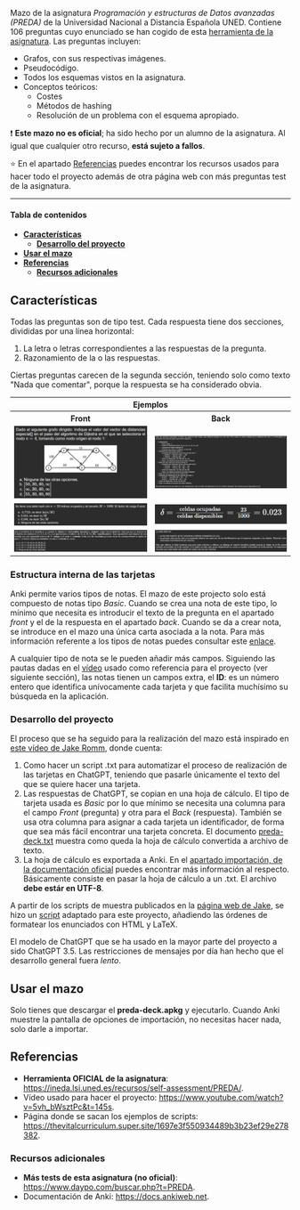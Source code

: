 
Mazo de la asignatura _Programación y estructuras de Datos avanzadas (PREDA)_ de la Universidad Nacional a Distancia Española UNED. Contiene 106 preguntas cuyo enunciado se han cogido de esta [herramienta de la asignatura](https://ineda.lsi.uned.es/recursos/self-assessment/PREDA/). Las preguntas incluyen:

- Grafos, con sus respectivas imágenes.
- Pseudocódigo.
- Todos los esquemas vistos en la asignatura.
- Conceptos teóricos:
  - Costes
  - Métodos de hashing
  - Resolución de un problema con el esquema apropiado.

:exclamation: **Este mazo no es oficial**; ha sido hecho por un alumno de la asignatura. Al igual que cualquier otro recurso, **está sujeto a fallos**.

:star: En el apartado [Referencias](#referencias) puedes encontrar los recursos usados para hacer todo el proyecto además de otra página web con más preguntas test de la asignatura.

---

#### Tabla de contenidos

- [**Características**](#características)
  - [**Desarrollo del proyecto**](#desarrollo-del-proyecto)
- [**Usar el mazo**](#usar-el-mazo)
- [**Referencias**](#referencias)
  - [**Recursos adicionales**](#recursos-adicionales)

## Características

Todas las preguntas son de tipo test. Cada respuesta tiene dos secciones, divididas por una línea horizontal:

1. La letra o letras correspondientes a las respuestas de la pregunta. 
2. Razonamiento de la o las respuestas. 

Ciertas preguntas carecen de la segunda sección, teniendo solo como texto "Nada que comentar", porque la respuesta se ha considerado obvia. 

<table>
  <tr><th scope="col" colspan="2">Ejemplos</th></tr>
  <tr><th scope="col">Front</th><th scope="col">Back</th></tr>
  <tr>
    <td><img src="docs/front-01.png"></td>
    <td><img src="docs/back-01.png"></td>
  </tr>
    <tr>
    <td><img src="docs/front-02.png"></td>
    <td><img src="docs/back-02.png"></td>
  </tr>
    </tr>
    <tr>
    <td><img src="docs/front-03.png"></td>
    <td><img src="docs/back-03.png"></td>
</table>

### Estructura interna de las tarjetas

Anki permite varios tipos de notas. El mazo de este projecto solo está compuesto de notas tipo _Basic_. Cuando se crea una nota de este tipo, lo mínimo que necesita es introducir el texto de la pregunta en el apartado _front_ y el de la respuesta en el apartado _back_. Cuando se da a crear nota, se introduce en el mazo una única carta asociada a la nota. Para más información referente a los tipos de notas puedes consultar este [enlace](https://docs.ankiweb.net/getting-started.html#note-types).

A cualquier tipo de nota se le pueden añadir más campos. Siguiendo las pautas dadas en el [vídeo]((https://www.youtube.com/watch?v=5vh_bWsztPc&t=145s)) usado como referencia para el proyecto (ver siguiente sección), las notas tienen un campos extra, el **ID**: es un número entero que identifica unívocamente cada tarjeta y que facilita muchísimo su búsqueda en la aplicación.

### Desarrollo del proyecto

El proceso que se ha seguido para la realización del mazo está inspirado en [este vídeo de Jake Romm](https://www.youtube.com/watch?v=5vh_bWsztPc&t=145s), donde cuenta:

1. Como hacer un script .txt para automatizar el proceso de realización de las tarjetas en ChatGPT, teniendo que pasarle únicamente el texto del que se quiere hacer una tarjeta.
2. Las respuestas de ChatGPT, se copian en una hoja de cálculo. El tipo de tarjeta usada es _Basic_ por lo que mínimo se necesita una columna para el campo _Front_ (pregunta) y otra para el _Back_ (respuesta). También se usa otra columna para asignar a cada tarjeta un identificador, de forma que sea más fácil encontrar una tarjeta concreta. El documento [preda-deck.txt](docs/preda-deck.txt) muestra como queda la hoja de cálculo convertida a archivo de texto.
3. La hoja de cálculo es exportada a Anki. En el [apartado importación, de la documentación oficial](https://docs.ankiweb.net/importing/intro.html) puedes encontrar más información al respecto. Básicamente consiste en pasar la hoja de cálculo a un .txt. El archivo **debe estár en UTF-8**.

A partir de los scripts de muestra publicados en la [página web de Jake](https://thevitalcurriculum.super.site/1697e3f550934489b3b23ef29e278382), se hizo un [script](docs/formatting-instructions.md) adaptado para este proyecto, añadiendo las órdenes de formatear los enunciados con HTML y LaTeX. 

El modelo de ChatGPT que se ha usado en la mayor parte del proyecto a sido ChatGPT 3.5. Las restricciones de mensajes por día han hecho que el desarrollo general fuera _lento_.

## Usar el mazo

Solo tienes que descargar el **preda-deck.apkg** y ejecutarlo. Cuando Anki muestre la pantalla de opciones de importación, no necesitas hacer nada, solo darle a importar.

## Referencias

* **Herramienta OFICIAL de la asignatura**: https://ineda.lsi.uned.es/recursos/self-assessment/PREDA/. 
* Vídeo usado para hacer el proyecto: https://www.youtube.com/watch?v=5vh_bWsztPc&t=145s.
* Página donde se sacan los ejemplos de scripts: https://thevitalcurriculum.super.site/1697e3f550934489b3b23ef29e278382.

### Recursos adicionales

* **Más tests de esta asignatura (no oficial)**: https://www.daypo.com/buscar.php?t=PREDA.
* Documentación de Anki: https://docs.ankiweb.net.